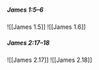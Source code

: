 ##### James 1:5–6
![[James 1.5]] ![[James 1.6]]

##### James 2:17–18
![[James 2.17]] ![[James 2.18]]
